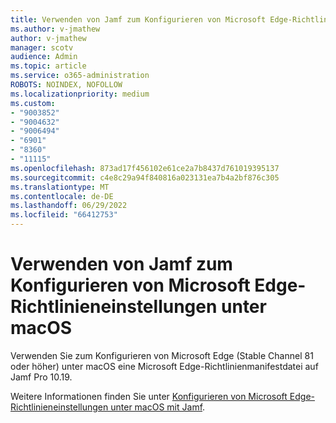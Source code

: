 ```yaml
---
title: Verwenden von Jamf zum Konfigurieren von Microsoft Edge-Richtlinieneinstellungen unter macOS
ms.author: v-jmathew
author: v-jmathew
manager: scotv
audience: Admin
ms.topic: article
ms.service: o365-administration
ROBOTS: NOINDEX, NOFOLLOW
ms.localizationpriority: medium
ms.custom:
- "9003852"
- "9004632"
- "9006494"
- "6901"
- "8360"
- "11115"
ms.openlocfilehash: 873ad17f456102e61ce2a7b8437d761019395137
ms.sourcegitcommit: c4e8c29a94f840816a023131ea7b4a2bf876c305
ms.translationtype: MT
ms.contentlocale: de-DE
ms.lasthandoff: 06/29/2022
ms.locfileid: "66412753"
---
```

# <a name="use-jamf-to-configure-microsoft-edge-policy-settings-on-macos"></a>Verwenden von Jamf zum Konfigurieren von Microsoft Edge-Richtlinieneinstellungen unter macOS

Verwenden Sie zum Konfigurieren von Microsoft Edge (Stable Channel 81 oder höher) unter macOS eine Microsoft Edge-Richtlinienmanifestdatei auf Jamf Pro 10.19.

Weitere Informationen finden Sie unter [Konfigurieren von Microsoft Edge-Richtlinieneinstellungen unter macOS mit Jamf](https://go.microsoft.com/fwlink/?linkid=2134761).
